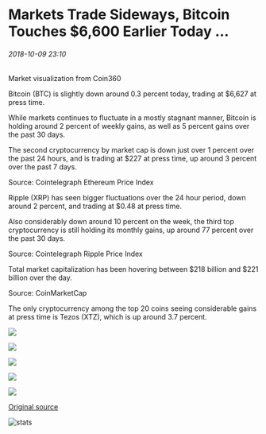 # Markets Trade Sideways, Bitcoin Touches $6,600 Earlier Today ...

###### 2018-10-09 23:10

Market visualization from Coin360

Bitcoin (BTC) is slightly down around 0.3 percent today, trading at $6,627 at press time.

While markets continues to fluctuate in a mostly stagnant manner, Bitcoin is holding around 2 percent of weekly gains, as well as 5 percent gains over the past 30 days.

The second cryptocurrency by market cap is down just over 1 percent over the past 24 hours, and is trading at $227 at press time, up around 3 percent over the past 7 days.

Source: Cointelegraph Ethereum Price Index

Ripple (XRP) has seen bigger fluctuations over the 24 hour period, down around 2 percent, and trading at $0.48 at press time.

Also considerably down around 10 percent on the week, the third top cryptocurrency is still holding its monthly gains, up around 77 percent over the past 30 days.

Source: Cointelegraph Ripple Price Index

Total market capitalization has been hovering between $218 billion and $221 billion over the day.

Source: CoinMarketCap

The only cryptocurrency among the top 20 coins seeing considerable gains at press time is Tezos (XTZ), which is up around 3.7 percent.

![](https://s3.cointelegraph.com/storage/uploads/view/c4bb5060ca918b0ca3668aebcd6d5854.png)

![](https://s3.cointelegraph.com/storage/uploads/view/1396991416c273fcb685e0fa1770719b.jpg)

![](https://s3.cointelegraph.com/storage/uploads/view/5ddb36292a77011ea1497ca45ca56e2f.jpg)

![](https://s3.cointelegraph.com/storage/uploads/view/ad3e885184bb69b88a7c9b9e4ffb82e2.jpg)

![](https://s3.cointelegraph.com/storage/uploads/view/ad0e7662e9d6b3d83eb9cce54d79f86c.jpeg)

[Original source](https://cointelegraph.com/news/markets-trade-sideways-bitcoin-touches-6-600-earlier-today)

![stats](https://c.statcounter.com/11760860/0/a89fa40b/1/ "stats")